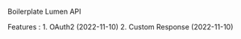 Boilerplate Lumen API

Features :  1. OAuth2 (2022-11-10)
            2. Custom Response (2022-11-10)
